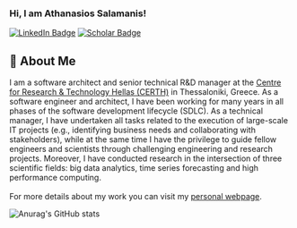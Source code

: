 ### Hi, I am Athanasios Salamanis!
[![LinkedIn Badge](https://img.shields.io/badge/-LinkedIn-c14438?style=plastic-square&logo=linkedin&logoColor=white&color=0077B5)](https://www.linkedin.com/in/athanasios-salamanis)
[![Scholar Badge](https://img.shields.io/badge/-Scholar-c14438?style=plastic-square&logo=google&logoColor=white&color=4285F4)](https://scholar.google.com/citations?user=f7hypjsAAAAJ](https://scholar.google.gr/citations?user=osI-EsIAAAAJ&hl=el&oi=ao))

## 🚀 About Me
I am a software architect and senior technical R&D manager at the [Centre for Research & Technology Hellas (CERTH)](https://www.certh.gr/) in Thessaloniki, Greece. As a software engineer and architect, I have been working for many years in all phases of the software development lifecycle (SDLC). As a technical manager, I have undertaken all tasks related to the execution of large-scale IT projects (e.g., identifying business needs and collaborating with stakeholders), while at the same time I have the privilege to guide fellow engineers and scientists through challenging engineering and research projects. Moreover, I have conducted research in the intersection of three scientific fields: big data analytics, time series forecasting and high performance computing.
\
\
For more details about my work you can visit my [personal webpage](https://www.asalamanis.com/).

![Anurag's GitHub stats](https://github-readme-stats.vercel.app/api?username=deanone&show_icons=true&theme=dracula&count_private=true)
